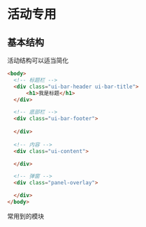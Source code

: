 # 活动专用

## 基本结构

活动结构可以适当简化

```html
<body>
  <!-- 标题栏 -->
  <div class="ui-bar-header ui-bar-title">
      <h1>我是标题</h1>
  </div>

  <!-- 底部栏 -->
  <div class="ui-bar-footer">
      
  </div>
  
  <!-- 内容 -->
  <div class="ui-content">

  </div>

  <!-- 弹窗 -->
  <div class="panel-overlay">

  </div>
</body>
```

常用到的模块


